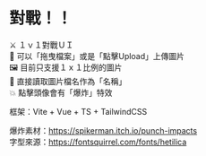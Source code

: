 # 對戰！！

⚔️ １ｖ１對戰ＵＩ<br/>
👋 可以「拖曳檔案」或是「點擊Upload」上傳圖片<br/>
🖼️ 目前只支援１ｘ１比例的圖片<br/>
👤 直接讀取圖片檔名作為「名稱」<br/>
💥 點擊頭像會有「爆炸」特效<br/>

框架：Vite + Vue + TS + TailwindCSS

爆炸素材：https://spikerman.itch.io/punch-impacts<br/>
字型來源：https://fontsquirrel.com/fonts/hetilica
